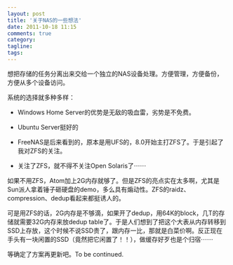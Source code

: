```yaml
---
layout: post
title: '关于NAS的一些想法'
date: 2011-10-18 11:15
comments: true
category: 
tagline: 
tags:
---
```

    

想把存储的任务分离出来交给一个独立的NAS设备处理。方便管理，方便备份，方便从多个设备访问。

系统的选择就多种多样：

  * Windows Home Server的优势是无敌的吸血雷，劣势是不免费。

  * Ubuntu Server挺好的

  * FreeNAS是后来看到的，原本是用UFS的，8.0开始主打ZFS了。于是引起了我对ZFS的关注。

  * 关注了ZFS，就不得不关注Open Solaris了⋯⋯

如果不用ZFS，Atom加上2G内存就够了。但是ZFS的亮点实在太多啊，尤其是Sun派人拿着锤子砸硬盘的demo，多么具有煽动性。ZFS的raidz、compression、dedup看起来都挺诱人的。

可是用ZFS的话，2G内存是不够滴，如果开了dedup，用64K的block，几T的存储就需要32G内存来放dedup table了。于是人们想到了把这个大表从内存转移到SSD上存放，这个时候不说SSD贵了，跟内存一比，那就是白菜价啊。反正现在手头有一块闲置的SSD（竟然把它闲置了！！），做缓存好歹也是个归宿⋯⋯

等确定了方案再更新吧。To be continued.
